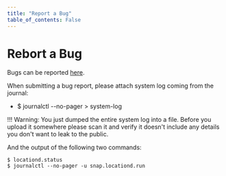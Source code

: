 ```yaml
---
title: "Report a Bug"
table_of_contents: False
---
```


# Rebort a Bug

Bugs can be reported [here](https://bugs.launchpad.net/snappy-hwe-snaps/+filebug).

When submitting a bug report, please attach system log coming from the journal:

 * $ journalctl --no-pager > system-log

!!! Warning:
    You just dumped the entire system log into a file. Before you upload it
    somewhere please scan it and verify it doesn't include any details you don't want
    to leak to the public.

And the output of the following two commands:

```
$ locationd.status
$ journalctl --no-pager -u snap.locationd.run
```
